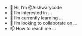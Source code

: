 - 👋 Hi, I’m @Aishwarycode
- 👀 I’m interested in ...
- 🌱 I’m currently learning ...
- 💞️ I’m looking to collaborate on ...
- 📫 How to reach me ...

<!---
Aishwarycode/Aishwarycode is a ✨ special ✨ repository because its `README.md` (this file) appears on your GitHub profile.
You can click the Preview link to take a look at your changes.
--->
